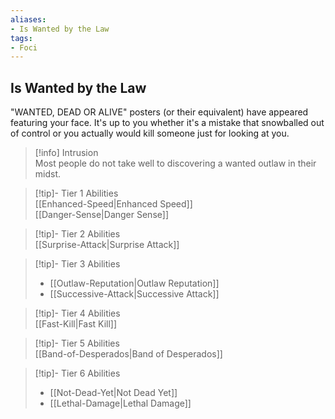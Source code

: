 ```yaml
---
aliases:
- Is Wanted by the Law
tags:
- Foci
---
```


  
## Is Wanted by the Law  
"WANTED, DEAD OR ALIVE" posters (or their equivalent) have appeared featuring your face. It's up to you whether it's a mistake that snowballed out of control or you actually would kill someone just for looking at you.  
 >[!info] Intrusion  
>Most people do not take well to discovering a wanted outlaw in their midst.   

>[!tip]- Tier 1 Abilities  
>[[Enhanced-Speed|Enhanced Speed]]  
>[[Danger-Sense|Danger Sense]]  

>[!tip]- Tier 2 Abilities  
>[[Surprise-Attack|Surprise Attack]]  

>[!tip]- Tier 3 Abilities  
>- [[Outlaw-Reputation|Outlaw Reputation]]  
>- [[Successive-Attack|Successive Attack]]  

>[!tip]- Tier 4 Abilities  
>[[Fast-Kill|Fast Kill]]  

>[!tip]- Tier 5 Abilities  
>[[Band-of-Desperados|Band of Desperados]]  

>[!tip]- Tier 6 Abilities  
>- [[Not-Dead-Yet|Not Dead Yet]]  
>- [[Lethal-Damage|Lethal Damage]]